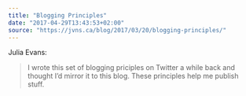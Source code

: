 ```yaml
---
title: "Blogging Principles"
date: "2017-04-29T13:43:53+02:00"
source: "https://jvns.ca/blog/2017/03/20/blogging-principles/"
---
```


Julia Evans:

> I wrote this set of blogging priciples on Twitter a while back and thought I’d mirror it to this blog. These principles help me publish stuff.
